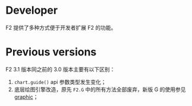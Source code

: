# Developer

F2 提供了多种方式便于开发者扩展 F2 的功能。

# Previous versions

F2 3.1 版本同之前的 3.0 版本主要有以下区别：

1. `chart.guide()` api 参数类型发生变化；
2. 底层绘图引擎改造，原先 `F2.G` 中的所有方法全部废弃，新版 G 的使用参见[ graphic](./graphic.md)；
